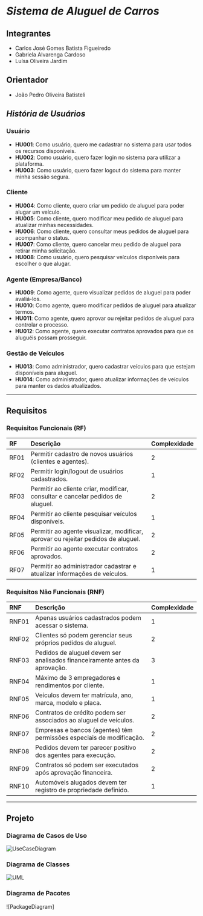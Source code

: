 # *Sistema de Aluguel de Carros*

## Integrantes
* Carlos José Gomes Batista Figueiredo
* Gabriela Alvarenga Cardoso
* Luísa Oliveira Jardim

## Orientador
* João Pedro Oliveira Batisteli


## *História de Usuários*

### Usuário
- **HU001**: Como usuário, quero me cadastrar no sistema para usar todos os recursos disponíveis.
- **HU002**: Como usuário, quero fazer login no sistema para utilizar a plataforma.
- **HU003**: Como usuário, quero fazer logout do sistema para manter minha sessão segura.

### Cliente
- **HU004**: Como cliente, quero criar um pedido de aluguel para poder alugar um veículo.
- **HU005**: Como cliente, quero modificar meu pedido de aluguel para atualizar minhas necessidades.
- **HU006**: Como cliente, quero consultar meus pedidos de aluguel para acompanhar o status.
- **HU007**: Como cliente, quero cancelar meu pedido de aluguel para retirar minha solicitação.
- **HU008**: Como usuário, quero pesquisar veículos disponíveis para escolher o que alugar.

### Agente (Empresa/Banco)
- **HU009**: Como agente, quero visualizar pedidos de aluguel para poder avaliá-los.
- **HU010**: Como agente, quero modificar pedidos de aluguel para atualizar termos.
- **HU011**: Como agente, quero aprovar ou rejeitar pedidos de aluguel para controlar o processo.
- **HU012**: Como agente, quero executar contratos aprovados para que os aluguéis possam prosseguir.

### Gestão de Veículos
- **HU013**: Como administrador, quero cadastrar veículos para que estejam disponíveis para aluguel.
- **HU014**: Como administrador, quero atualizar informações de veículos para manter os dados atualizados.

---

## Requisitos

### Requisitos Funcionais (RF)

| RF   | Descrição                                                                                      | Complexidade |
|:-----|:----------------------------------------------------------------------------------------------|:------------|
| RF01 | Permitir cadastro de novos usuários (clientes e agentes).                                      | 2           |
| RF02 | Permitir login/logout de usuários cadastrados.                                                 | 1           |
| RF03 | Permitir ao cliente criar, modificar, consultar e cancelar pedidos de aluguel.                 | 2           |
| RF04 | Permitir ao cliente pesquisar veículos disponíveis.                                            | 1           |
| RF05 | Permitir ao agente visualizar, modificar, aprovar ou rejeitar pedidos de aluguel.              | 2           |
| RF06 | Permitir ao agente executar contratos aprovados.                                               | 2           |
| RF07 | Permitir ao administrador cadastrar e atualizar informações de veículos.                       | 1           |

### Requisitos Não Funcionais (RNF)

| RNF  | Descrição                                                                                      | Complexidade |
|:-----|:----------------------------------------------------------------------------------------------|:------------|
| RNF01| Apenas usuários cadastrados podem acessar o sistema.                                           | 1           |
| RNF02| Clientes só podem gerenciar seus próprios pedidos de aluguel.                                  | 2           |
| RNF03| Pedidos de aluguel devem ser analisados financeiramente antes da aprovação.                    | 3           |
| RNF04| Máximo de 3 empregadores e rendimentos por cliente.                                            | 1           |
| RNF05| Veículos devem ter matrícula, ano, marca, modelo e placa.                                      | 1           |
| RNF06| Contratos de crédito podem ser associados ao aluguel de veículos.                              | 2           |
| RNF07| Empresas e bancos (agentes) têm permissões especiais de modificação.                           | 2           |
| RNF08| Pedidos devem ter parecer positivo dos agentes para execução.                                  | 2           |
| RNF09| Contratos só podem ser executados após aprovação financeira.                                   | 2           |
| RNF10| Automóveis alugados devem ter registro de propriedade definido.                                | 1           |

---

## Projeto

### Diagrama de Casos de Uso

![UseCaseDiagram](/docs/DiagramaDeCasosDeUso.drawio.png)

### Diagrama de Classes

![UML](/docs/DiagramaDeClasses.png)

### Diagrama de Pacotes

![PackageDiagram]
